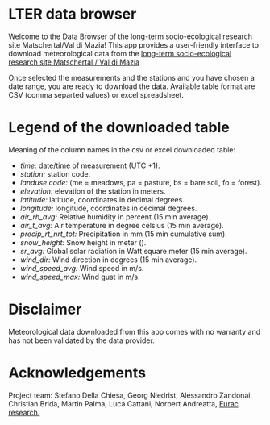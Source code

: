 # LTER data browser

Welcome to the Data Browser of the long-term socio-ecological research site Matschertal/Val di Mazia!
This app provides a user-friendly interface to download meteorological data from the [long-term socio-ecological research site Matschertal / Val di Mazia](http://lter.eurac.edu/en/)

Once selected the measurements and the stations and you have chosen a date range, you are ready to download the data.
Available table format are CSV (comma separted values) or excel spreadsheet.

# Legend of the downloaded table

Meaning of the column names in the csv or excel downloaded table:

* *time:*	date/time of measurement (UTC +1).
* *station:* station code.
* *landuse code:* (me = meadows, pa = pasture, bs = bare soil, fo = forest).
* *elevation:* elevation of the station in meters.
* *latitude:* latitude, coordinates in decimal degrees.
* *longitude:* longitude, coordinates in decimal degrees.
* *air_rh_avg:* Relative humidity in percent (15 min average).
* *air_t_avg:* Air temperature  in degree celsius (15 min average).
* *precip_rt_nrt_tot:* Precipitation in mm (15 min cumulative sum).
* *snow_height:* Snow height in meter ().
* *sr_avg:* Global solar radiation in Watt square meter (15 min average).
* *wind_dir:* Wind direction in degrees (15 min average).
* *wind_speed_avg:* Wind speed in m/s.
* *wind_speed_max:* Wind gust in m/s.

# Disclaimer

Meteorological data downloaded from this app comes with no warranty and has not been validated by the data provider.

# Acknowledgements

Project team: Stefano Della Chiesa, Georg Niedrist, Alessandro Zandonai, Christian Brida, Martin Palma, Luca Cattani, Norbert Andreatta, [Eurac research.](http://www.eurac.edu/en/Pages/default.aspx)
